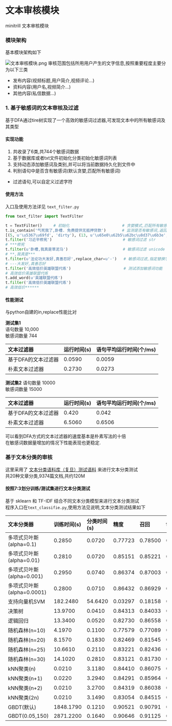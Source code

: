 文本审核模块
========
minitrill 文本审核模块

### 模块架构
基本模块架构如下

![文本审核模块.png](https://upload-images.jianshu.io/upload_images/5617720-b99b6c329453f905.png?imageMogr2/auto-orient/strip%7CimageView2/2/w/1240)
审核范围包括所用用户产生的文字信息,按照重要程度主要分为以下三类
- 发布内容(视频标题,用户简介,视频评论...)
- 资料内容(用户名,视频简介...)
- 其他内容(私信数据...)

### 1. 基于敏感词的文本审核及过滤
基于DFA通过tire树实现了一个高效的敏感词过滤器,可发现文本中的所有敏感词及其类型      

#### 实现功能
1. 共收录了6类,共744个敏感词数据
2. 基于数据库或者txt文件初始化分类初始化敏感词列表
3. 支持动态添加敏感词及类别,并可以将当前数据持久化到文件中
4. 判别语句中是否含有敏感词(默认贪婪,匹配所有敏感词)
- 过滤语句,可以自定义过滤字符

#### 使用方法
入口及使用方法详见 `text_filter.py`
```python
from text_filter import TextFilter

t = TextFilter()     # 初始化                       # 贪婪模式,匹配所有敏感词
t.is_contain('气死我了,卧槽. 免费提供无抵押贷款')       # 监测是否有敏感词,返回(敏感词在字符串的起始位置,敏感词,敏感词类型)构成的列表
[(5, u'\u5367\u69fd', 'dirty'), (13, u'\u65e0\u62b5\u62bc\u8d37\u6b3e', 'ad')]
t.filter('习近平修宪')                               # 敏感词过滤 str
# ***修宪
t.filter(u'卧槽,我真是草泥马')                        # 敏感词过滤 unicode
# **,我真是***
t.filter(u'法论功大发好,真善忍好',replace_char=u'-')   # 敏感词过滤,指定替换字符
# ---大发好,真善忍好
t.filter('高效低价英雄联盟代练')                       # 测试添加敏感词功能
# 高效低价英雄联盟代练
t.add_word(u'英雄联盟代练')
t.filter('高效低价英雄联盟代练')
# 高效低价******

```
#### 性能测试
与python自建的in,replace性能比对

**测试集1**         
语句数量 10,000        
敏感词数量 744      

| 文本过滤器 | 运行时间(s) | 语句平均运行时间(个/ms)|
| :------ | :------ | :------ |
| 基于DFA的文本过滤器 | 0.0590 | 0.0059 |
| 朴素文本过滤器 | 0.2730 | 0.0273 |


**测试集2**
语句数量 10000            
敏感词数量 15000 
    
| 文本过滤器 | 运行时间(s) | 语句平均运行时间(个/ms)|
| :------ | :------ | :------ |
| 基于DFA的文本过滤器 | 0.420 | 0.042 |
| 朴素文本过滤器 | 6.5060 | 0.6506 |

可以看到DFA方式的文本过滤器的速度基本是朴素写法的十倍        
在敏感词数据量增加的情况下性能表现也更稳定.

### 基于文本分类的审核
这里采用了 [文本分类语料库（复旦）测试语料](http://www.nlpir.org/?action-viewnews-itemid-103) 来进行文本分类测试      
共20种文章分类,9374篇文档,共约120M

#### 按照7:3划分训练/测试集进行文本分类测试
基于 sklearn 和 TF-IDF 结合不同文本分类模型来进行文本分类测试      
程序入口在`text_classifie.py`,使用方法见说明,文本分类测试结果如下 

| 文本分类器 | 训练时间(s) | 分类时间(s) | 精度 | 召回 | f1 |
| :------ | :------ | :------ | :------ | :------ | :------ |
| 多项式贝叶斯(alpha=0.1) | 0.2850 | 0.0720 | 0.77723 | 0.78500 | 0.75392 |
| 多项式贝叶斯(alpha=0.01) | 0.2810 | 0.0720 | 0.85151 | 0.85221 | 0.83334 |
| 多项式贝叶斯(alpha=0.001) | 0.2950 | 0.0740 | 0.86374 | 0.87003 | 0.85894 |
| 多项式贝叶斯(alpha=0.0001) | 0.2800 | 0.0710 | 0.86432 | 0.86929 | 0.85785 |
| 支持向量机SVM | 182.2480 | 54.6420 | 0.03297 | 0.18158 | 0.05581 |
| 决策树 | 13.9700 | 0.0410 | 0.84313 | 0.84033 | 0.84039 |
| 逻辑回归 | 13.3400 | 0.0520 | 0.82730 | 0.86558 | 0.84040 |
| 随机森林(n=10) | 4.1970 | 0.1100 | 0.77579 | 0.77089 | 0.75014 |
| 随机森林(n=20) | 8.1570 | 0.1830 | 0.82469 | 0.81545 | 0.79146 |
| 随机森林(n=25) | 10.6610 | 0.2110  | 0.83221 | 0.82436 | 0.80422 |
| 随机森林(n=30) | 14.1020 | 0.2810 | 0.83121 | 0.81730 |0.79248 |
| kNN聚类(n) | 0.0210 | 3.1180 | 0.84410 | 0.86075 | 0.84292 |
| kNN聚类(n+1) | 0.0220 | 3.2940 | 0.84291 | 0.85964 | 0.84207 |
| kNN聚类(n+2) | 0.0210 | 3.2700 | 0.84319 | 0.86038 | 0.84310 |
| kNN聚类(2n) | 0.0210 | 3.1490 | 0.83054 | 0.84515 | 0.82371 |
| GBDT(默认) | 1848.1790 | 0.1210 | 0.90521 | 0.90791 | 0.90005 |
| GBDT(0.05,150) | 2871.2200 | 0.1640 | 0.90646 | 0.91125 | 0.90331 |

####

